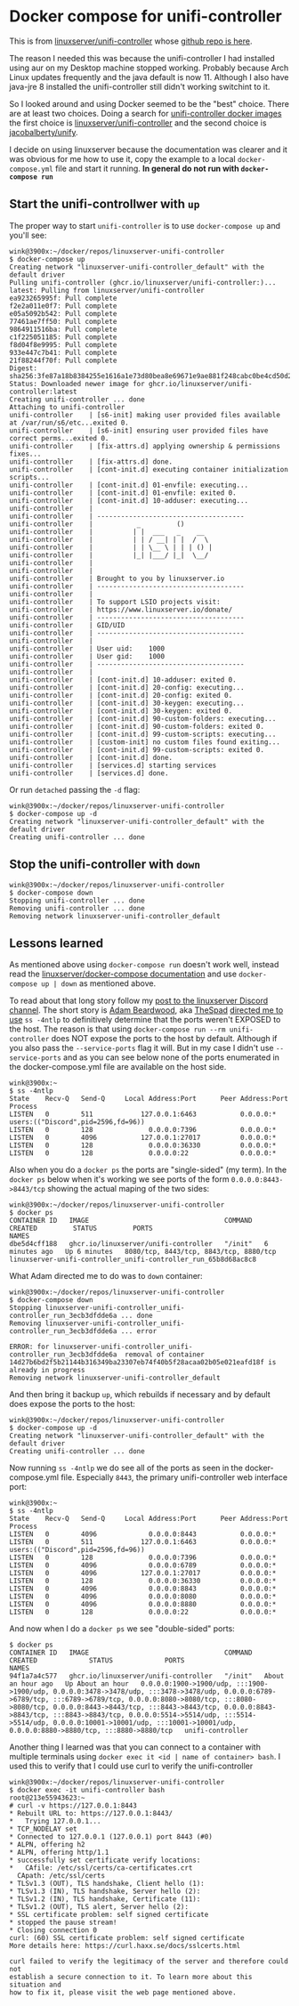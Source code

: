 # Docker compose for unifi-controller

This is from [linuxserver/unifi-controller](https://docs.linuxserver.io/images/docker-unifi-controller)
whose [github repo is here](https://github.com/linuxserver/docker-unifi-controller).

The reason I needed this was because the unifi-controller I had installed using aur
on my Desktop machine stopped working. Probably because Arch Linux updates frequently
and the java default is now 11. Although I also have java-jre 8 installed the
unifi-controller still didn't working switchint to it.

So I looked around and using Docker seemed to be the "best" choice. There are
at least two choices. Doing a search for
[unifi-controller docker images](https://www.google.com/search?q=unifi-controller+docker+images)
the first choice is [linuxserver/unifi-controller](https://hub.docker.com/r/linuxserver/unifi-controller)
and the second choice is [jacobalberty/unify](https://hub.docker.com/r/jacobalberty/unifi).

I decide on using linuxserver because the documentation was clearer and it
was obvious for me how to use it, copy the example to a local `docker-compose.yml` file
and start it running. **In general do not run with `docker-compose run`**

## Start the unifi-controllwer with `up`

The proper way to start `unifi-controller` is to use `docker-compose up`
and you'll see:
```
wink@3900x:~/docker/repos/linuxserver-unifi-controller
$ docker-compose up
Creating network "linuxserver-unifi-controller_default" with the default driver
Pulling unifi-controller (ghcr.io/linuxserver/unifi-controller:)...
latest: Pulling from linuxserver/unifi-controller
ea923265995f: Pull complete
f2e2a011e0f7: Pull complete
e05a5092b542: Pull complete
77461ae7ff50: Pull complete
9864911516ba: Pull complete
c1f225051185: Pull complete
f8d04f8e9995: Pull complete
933e447c7b41: Pull complete
21f88244f70f: Pull complete
Digest: sha256:3fe87a18b8384255e1616a1e73d80bea8e69671e9ae881f248cabc0be4cd50d2
Status: Downloaded newer image for ghcr.io/linuxserver/unifi-controller:latest
Creating unifi-controller ... done
Attaching to unifi-controller
unifi-controller    | [s6-init] making user provided files available at /var/run/s6/etc...exited 0.
unifi-controller    | [s6-init] ensuring user provided files have correct perms...exited 0.
unifi-controller    | [fix-attrs.d] applying ownership & permissions fixes...
unifi-controller    | [fix-attrs.d] done.
unifi-controller    | [cont-init.d] executing container initialization scripts...
unifi-controller    | [cont-init.d] 01-envfile: executing... 
unifi-controller    | [cont-init.d] 01-envfile: exited 0.
unifi-controller    | [cont-init.d] 10-adduser: executing... 
unifi-controller    | 
unifi-controller    | -------------------------------------
unifi-controller    |           _         ()
unifi-controller    |          | |  ___   _    __
unifi-controller    |          | | / __| | |  /  \ 
unifi-controller    |          | | \__ \ | | | () |
unifi-controller    |          |_| |___/ |_|  \__/
unifi-controller    | 
unifi-controller    | 
unifi-controller    | Brought to you by linuxserver.io
unifi-controller    | -------------------------------------
unifi-controller    | 
unifi-controller    | To support LSIO projects visit:
unifi-controller    | https://www.linuxserver.io/donate/
unifi-controller    | -------------------------------------
unifi-controller    | GID/UID
unifi-controller    | -------------------------------------
unifi-controller    | 
unifi-controller    | User uid:    1000
unifi-controller    | User gid:    1000
unifi-controller    | -------------------------------------
unifi-controller    | 
unifi-controller    | [cont-init.d] 10-adduser: exited 0.
unifi-controller    | [cont-init.d] 20-config: executing... 
unifi-controller    | [cont-init.d] 20-config: exited 0.
unifi-controller    | [cont-init.d] 30-keygen: executing... 
unifi-controller    | [cont-init.d] 30-keygen: exited 0.
unifi-controller    | [cont-init.d] 90-custom-folders: executing... 
unifi-controller    | [cont-init.d] 90-custom-folders: exited 0.
unifi-controller    | [cont-init.d] 99-custom-scripts: executing... 
unifi-controller    | [custom-init] no custom files found exiting...
unifi-controller    | [cont-init.d] 99-custom-scripts: exited 0.
unifi-controller    | [cont-init.d] done.
unifi-controller    | [services.d] starting services
unifi-controller    | [services.d] done.
```

Or run `detached` passing the `-d` flag:
```
wink@3900x:~/docker/repos/linuxserver-unifi-controller
$ docker-compose up -d
Creating network "linuxserver-unifi-controller_default" with the default driver
Creating unifi-controller ... done
```

## Stop the unifi-controller with `down`

```
wink@3900x:~/docker/repos/linuxserver-unifi-controller
$ docker-compose down
Stopping unifi-controller ... done
Removing unifi-controller ... done
Removing network linuxserver-unifi-controller_default
```

## Lessons learned

As mentioned above using `docker-compose run` doesn't work well,
instead read the [linuxserver/docker-compose documentation](https://docs.linuxserver.io/general/docker-compose)
and use `docker-compose up | down` as mentioned above.

To read about that long story follow my
[post to the linuxserver Discord channel](https://discordapp.com/channels/354974912613449730/506925392603512839/857446535011500032).
The short story is [Adam Beardwood](https://www.linkedin.com/in/adam-beardwood-251105a/),
aka [TheSpad](https://github.com/TheSpad) [directed me to use](https://discordapp.com/channels/354974912613449730/506925392603512839/857625468475801670)
`ss -4ntlp` to definitively determine that the ports weren't EXPOSED
to the host. The reason is that using `docker-compose run --rm unifi-controller`
does NOT expose the ports to the host by default. Although if you also pass
the `--service-ports` flag it will. But in my case I didn't use `--service-ports`
and as you can see below none of the ports enumerated in the docker-compose.yml file
are available on the host side.
```
wink@3900x:~
$ ss -4ntlp
State    Recv-Q   Send-Q     Local Address:Port      Peer Address:Port   Process                               
LISTEN   0        511            127.0.0.1:6463           0.0.0.0:*       users:(("Discord",pid=2596,fd=96))   
LISTEN   0        128              0.0.0.0:7396           0.0.0.0:*                                            
LISTEN   0        4096           127.0.0.1:27017          0.0.0.0:*                                            
LISTEN   0        128              0.0.0.0:36330          0.0.0.0:*                                            
LISTEN   0        128              0.0.0.0:22             0.0.0.0:*  
```
Also when you do a `docker ps` the ports are "single-sided" (my term).
In the `docker ps` below when it's working we see ports of the form
`0.0.0.0:8443->8443/tcp` showing the actual maping of the two sides:
```
wink@3900x:~/docker/repos/linuxserver-unifi-controller
$ docker ps
CONTAINER ID   IMAGE                                  COMMAND   CREATED         STATUS         PORTS                                    NAMES
dbe5d4cff188   ghcr.io/linuxserver/unifi-controller   "/init"   6 minutes ago   Up 6 minutes   8080/tcp, 8443/tcp, 8843/tcp, 8880/tcp   linuxserver-unifi-controller_unifi-controller_run_65b8d68ac8c8
```

What Adam directed me to do was to `down` container:
```
wink@3900x:~/docker/repos/linuxserver-unifi-controller
$ docker-compose down
Stopping linuxserver-unifi-controller_unifi-controller_run_3ecb3dfdde6a ... done
Removing linuxserver-unifi-controller_unifi-controller_run_3ecb3dfdde6a ... error

ERROR: for linuxserver-unifi-controller_unifi-controller_run_3ecb3dfdde6a  removal of container 14d27b6bd2f5b21144b316349ba23307eb74f40b5f28acaa02b05e021eafd18f is already in progress
Removing network linuxserver-unifi-controller_default
```
And then bring it backup `up`, which rebuilds if necessary
and by default does expose the ports to the host:
```
wink@3900x:~/docker/repos/linuxserver-unifi-controller
$ docker-compose up -d
Creating network "linuxserver-unifi-controller_default" with the default driver
Creating unifi-controller ... done
```
Now running `ss -4ntlp` we do see all of the ports as seen in the docker-compose.yml
file. Especially `8443`, the primary unifi-controller web interface port:
```
wink@3900x:~
$ ss -4ntlp
State    Recv-Q   Send-Q     Local Address:Port      Peer Address:Port   Process                               
LISTEN   0        4096             0.0.0.0:8443           0.0.0.0:*                                            
LISTEN   0        511            127.0.0.1:6463           0.0.0.0:*       users:(("Discord",pid=2596,fd=96))   
LISTEN   0        128              0.0.0.0:7396           0.0.0.0:*                                            
LISTEN   0        4096             0.0.0.0:6789           0.0.0.0:*                                            
LISTEN   0        4096           127.0.0.1:27017          0.0.0.0:*                                            
LISTEN   0        128              0.0.0.0:36330          0.0.0.0:*                                            
LISTEN   0        4096             0.0.0.0:8843           0.0.0.0:*                                            
LISTEN   0        4096             0.0.0.0:8080           0.0.0.0:*                                            
LISTEN   0        4096             0.0.0.0:8880           0.0.0.0:*                                            
LISTEN   0        128              0.0.0.0:22             0.0.0.0:*
```
And now when I do a `docker ps` we see "double-sided" ports:
```
$ docker ps
CONTAINER ID   IMAGE                                  COMMAND   CREATED             STATUS             PORTS                                                                                                                                                                                                                                                                                                                                                                                                   NAMES
94f1a7a4c577   ghcr.io/linuxserver/unifi-controller   "/init"   About an hour ago   Up About an hour   0.0.0.0:1900->1900/udp, :::1900->1900/udp, 0.0.0.0:3478->3478/udp, :::3478->3478/udp, 0.0.0.0:6789->6789/tcp, :::6789->6789/tcp, 0.0.0.0:8080->8080/tcp, :::8080->8080/tcp, 0.0.0.0:8443->8443/tcp, :::8443->8443/tcp, 0.0.0.0:8843->8843/tcp, :::8843->8843/tcp, 0.0.0.0:5514->5514/udp, :::5514->5514/udp, 0.0.0.0:10001->10001/udp, :::10001->10001/udp, 0.0.0.0:8880->8880/tcp, :::8880->8880/tcp   unifi-controller
```

Another thing I learned was that you can connect to a container
with multiple terminals using `docker exec it <id | name of container> bash`.
I used this to verify that I could use curl to verify the unifi-controller
```
wink@3900x:~/docker/repos/linuxserver-unifi-controller
$ docker exec -it unifi-controller bash
root@213e55943623:~
# curl -v https://127.0.0.1:8443
* Rebuilt URL to: https://127.0.0.1:8443/
*   Trying 127.0.0.1...
* TCP_NODELAY set
* Connected to 127.0.0.1 (127.0.0.1) port 8443 (#0)
* ALPN, offering h2
* ALPN, offering http/1.1
* successfully set certificate verify locations:
*   CAfile: /etc/ssl/certs/ca-certificates.crt
  CApath: /etc/ssl/certs
* TLSv1.3 (OUT), TLS handshake, Client hello (1):
* TLSv1.3 (IN), TLS handshake, Server hello (2):
* TLSv1.2 (IN), TLS handshake, Certificate (11):
* TLSv1.2 (OUT), TLS alert, Server hello (2):
* SSL certificate problem: self signed certificate
* stopped the pause stream!
* Closing connection 0
curl: (60) SSL certificate problem: self signed certificate
More details here: https://curl.haxx.se/docs/sslcerts.html

curl failed to verify the legitimacy of the server and therefore could not
establish a secure connection to it. To learn more about this situation and
how to fix it, please visit the web page mentioned above.
```

